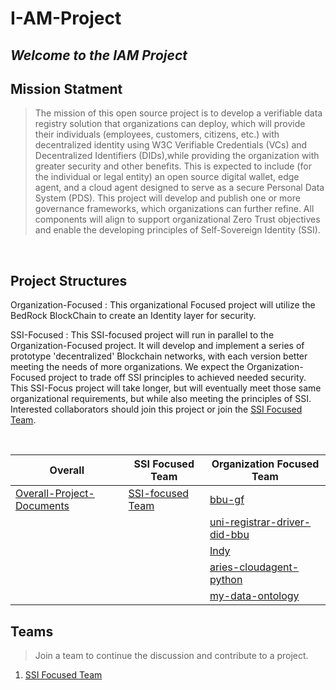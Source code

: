 # I-AM-Project 
*Welcome to the IAM Project*
---

## Mission Statment 
> The mission of this open source project is to develop a verifiable data registry
solution that organizations can deploy, which will provide their individuals
(employees, customers, citizens, etc.) with decentralized identity using W3C
Verifiable Credentials (VCs) and Decentralized Identifiers (DIDs),while providing
the organization with greater security and other benefits. This is expected to
include (for the individual or legal entity) an open source digital wallet, edge
agent, and a cloud agent designed to serve as a secure Personal Data System
(PDS). This project will develop and publish one or more governance
frameworks, which organizations can further refine. All components will align to
support organizational Zero Trust objectives and enable the developing principles
of Self-Sovereign Identity (SSI).

<br/>

## Project Structures
Organization-Focused
: This organizational Focused project will utilize the BedRock BlockChain to create an Identity layer for security. 

SSI-Focused
: This SSI-focused project will run in parallel to the Organization-Focused project. It will develop and implement a series of prototype 'decentralized' Blockchain networks, with each version better meeting the needs of more organizations. We expect the Organization-Focused project to trade off SSI principles to achieved needed security. This SSI-Focus project will take longer, but will eventually meet those same organizational requirements, but while also meeting the principles of SSI. Interested collaborators should join this project or join the [SSI Focused Team](https://github.com/orgs/I-AM-project/teams/ssi-focused).

<br/>

| Overall | SSI Focused Team| Organization Focused Team |
| --------| -------------| -------------------- |
| [Overall-Project-Documents](https://github.com/I-AM-project/Overall-Project-Documents)| [SSI-focused Team](https://github.com/orgs/I-AM-project/teams/ssi-focused)  | [bbu-gf](https://github.com/I-AM-project/bbu-gf) |
|         |              | [uni-registrar-driver-did-bbu](https://github.com/I-AM-project/uni-registrar-driver-did-bbu)|
|         |              | [Indy](https://github.com/I-AM-project/indy-sdk) |
|         |              | [aries-cloudagent-python](https://github.com/I-AM-project/aries-cloudagent-python)  |        
|         |              | [my-data-ontology](https://github.com/I-AM-project/my-data-ontology)|


## Teams
> Join a team to continue the discussion and contribute to a project. 
1. [SSI Focused Team](https://github.com/orgs/I-AM-project/teams/ssi-focused)

